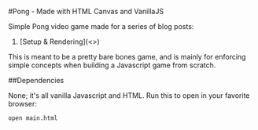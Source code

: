 #Pong - Made with HTML Canvas and VanillaJS

Simple Pong video game made for a series of blog posts:

1. [Setup & Rendering](<<INSERT LINK HERE>>)

This is meant to be a pretty bare bones game, and is mainly for enforcing simple concepts when building a Javascript game from scratch.

##Dependencies

None; it's all vanilla Javascript and HTML. Run this to open in your favorite browser:

```
open main.html
```

